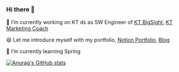 ### Hi there 👋 
🔭 I’m currently working on KT ds as SW Engineer of [KT BigSight](https://bigsight.kt.com), [KT Marketing Coach](https://tims.bigsight.kt.com)

😄 Let me introduce myself with my portfolio, [Notion Portfolio](https://woozy-passbook-7ae.notion.site/Evan-e80121ba5b3544d090a68339ac134162), [Blog](https://carnival.tistory.com/)

🌱 I’m currently learning Spring

<!--
**carnival77/carnival77** is a ✨ _special_ ✨ repository because its `README.md` (this file) appears on your GitHub profile.

Here are some ideas to get you started:

- 🔭 I’m currently working on ...
- 🌱 I’m currently learning ...
- 👯 I’m looking to collaborate on ...
- 🤔 I’m looking for help with ...
- 💬 Ask me about ...
- 📫 How to reach me: ...
- 😄 Pronouns: ...
- ⚡ Fun fact: ...
-->
[![Anurag's GitHub stats](https://github-readme-stats.vercel.app/api?username=carnival77)](https://github.com/anuraghazra/github-readme-stats)
